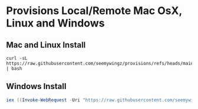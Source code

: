 Provisions Local/Remote Mac OsX, Linux and Windows
=====================================

## Mac and Linux Install
```shell
curl -sL https://raw.githubusercontent.com/seemywingz/provisions/refs/heads/main/scripts/setup.sh | bash
```

## Windows Install
```powershell
iex ((Invoke-WebRequest -Uri "https://raw.githubusercontent.com/seemywingz/provisions/main/scripts/setup.ps1" -UseBasicParsing).Content)
```